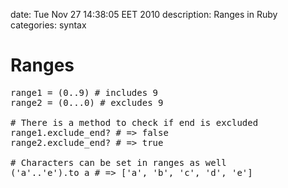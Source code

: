 date: Tue Nov 27 14:38:05 EET 2010
description: Ranges in Ruby
categories: syntax

# Ranges

<pre class="ruby">range1 = (0..9) # includes 9
range2 = (0...0) # excludes 9

# There is a method to check if end is excluded
range1.exclude_end? # => false
range2.exclude_end? # => true

# Characters can be set in ranges as well
('a'..'e').to_a # => ['a', 'b', 'c', 'd', 'e']
</pre>